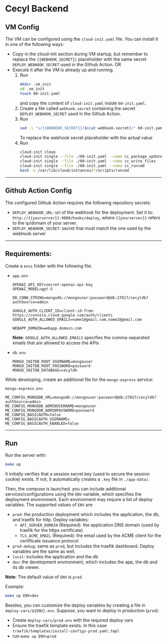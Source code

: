 # Cecyl Backend

## VM Config

The VM can be configured using the `cloud-init.yaml` file. You can install it in one of the following ways:

- Copy in the cloud-init section during VM startup, but remember to replace the `{{WEBHOOK_SECRET}}` placeholder with the same secret `DEPLOY_WEBHOOK_SECRET` used in the Github Action. OR
- Execute it after the VM is already up and running.
    1. Run
        ```bash
        mkdir .vm_init
        cd .vm_init
        touch 60-init.yaml
        ```
        and copy the content of `cloud-init.yaml` inside `60-init.yaml`.
    1. Create a file called `webhook.secret` containing the secret `DEPLOY_WEBHOOK_SECRET` used in the Github Action.
    1. Run
        ```bash
        sed -i "s/{{WEBHOOK_SECRET}}/$(cat webhook.secret)/" 60-init.yaml
        ```
        To replace the webhook secret placeholder with the actual value
    1. Run
        ```bash
        cloud-init clean
        cloud-init single --file ./60-init.yaml --name cc_package_update_upgrade_install
        cloud-init single --file ./60-init.yaml --name cc_write_files
        cloud-init single --file ./60-init.yaml --name cc_runcmd
        bash -x /var/lib/cloud/instances/*/scripts/runcmd
        ```

---

## Github Action Config

The configured Github Action requires the following repository secrets:

- `DEPLOY_WEBHOOK_URL`: url of the webhook for the deployment. Set it to: `http://{{yourserver}}:9000/hooks/deploy`, where `{{yourserver}}` refers to the ip/domain of your server.
- `DEPLOY_WEBHOOK_SECRET`: secret that must match the one used by the webhook server

---

## Requirements:

Create a `envs` folder with the following file:

- `app.env`
    ```properties
    OPENAI_API_KEY=secret-openai-api-key
    OPENAI_MODEL=gpt-5

    DB_CONN_STRING=mongodb://mongouser:password@db:27017/cecyldb?authSource=admin

    GOOGLE_AUTH_CLIENT_ID=client-id-from-https://console.cloud.google.com/auth/clients
    GOOGLE_AUTH_ALLOWED_EMAILS=name1@gmail.com,name2@gmail.com

    WEBAPP_DOMAIN=webapp.domain.com
    ```

    **Note**: `GOOGLE_AUTH_ALLOWED_EMAILS` specifies the comma-separated emails that are allowed
    to access the APIs
- `db.env`
    ```properties
    MONGO_INITDB_ROOT_USERNAME=mongouser
    MONGO_INITDB_ROOT_PASSWORD=password
    MONGO_INITDB_DATABASE=cecyldb
    ```

While developing, create an additional file for the `mongo-express` service:

`mongo-express.env`
```properties
ME_CONFIG_MONGODB_URL=mongodb://mongouser:password@db:27017/cecyldb?authSource=admin
ME_CONFIG_MONGODB_ADMINUSERNAME=mongouser
ME_CONFIG_MONGODB_ADMINPASSWORD=password
ME_CONFIG_BASICAUTH=false
ME_CONFIG_BASICAUTH_USERNAME=
ME_CONFIG_BASICAUTH_ENABLED=false
```

---

## Run

Run the server with:

```bash
make up
```

It initially verifies that a session secret key (used to secure the session cookie) exists. If not, it automatically creates a `.key` file in `./app-data/`.

Then, the compose is launched. you can include additional services/configurations using the `ENV` variable, which specifies the deployment environment. Each environment may require a list of deploy variables. The supported values of `ENV` are:
- `prod`: the production deployment which includes the application, the db, and traefik for http.
    Deploy variables:
    - `API_SERVER_DOMAIN` (Required): the application DNS domain (used by traefik for the https certificate)
    - `TLS_ACME_EMAIL` (Required): the email used by the ACME client for the certificate issuance protocol
- `prod-debug`: same as `prod`, but includes the traefik dashboard. Deploy variables are the same as well.
- `local`: includes the application and the db
- `dev`: the development environment, which includes the app, the db and its db viewer.
    
**Note**: The default value of `ENV` is `prod`.

Example:

```bash
make up ENV=dev
```

Besides, you can customize the deploy variables by creating a file in `deploy-vars/${ENV}.env`. Suppose, you want to deploy in production (`prod`):

- Create `deploy-vars/prod.env` with the required deploy vars
- Ensure the traefik template exists. In this case `traefik/templates/install-configs-prod.yaml.tmpl`
- run `make up ENV=prod`
